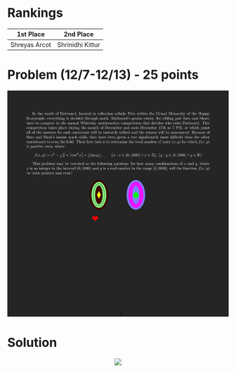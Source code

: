 # Rankings

|**1st Place**|**2nd Place**|
|----|----|
|Shreyas Arcot|Shrinidhi Kittur|

# Problem (12/7-12/13) - 25 points
<p align="center"><img src="https://raw.githubusercontent.com/GodwinMHS/godwinmhs.github.io/main/images/w7p_b.jpg?raw=true"/></p>

# Solution
<p align="center"><img src="https://raw.githubusercontent.com/GodwinMHS/godwinmhs.github.io/main/images/w7s_b.jpg?raw=true"/></p>
